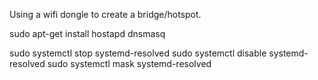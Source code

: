 Using a wifi dongle to create a bridge/hotspot.

sudo apt-get install hostapd dnsmasq

sudo systemctl stop systemd-resolved
sudo systemctl disable systemd-resolved
sudo systemctl mask systemd-resolved
